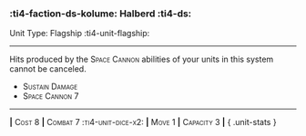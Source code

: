### :ti4-faction-ds-kolume: **Halberd** :ti4-ds:

Unit Type: Flagship :ti4-unit-flagship:

---

Hits produced by the <span style="font-variant:small-caps;">Space Cannon</span> abilities of your units in this system cannot be canceled.

* <span style="font-variant:small-caps;">Sustain Damage</span> 
* <span style="font-variant:small-caps;">Space Cannon 7</span> 


---

__|__ <span style="font-variant:small-caps;">Cost 8</span> __|__ <span style="font-variant:small-caps;">Combat 7 :ti4-unit-dice-x2:</span> __|__ <span style="font-variant:small-caps;">Move 1</span> __|__ <span style="font-variant:small-caps;">Capacity 3</span> __|__
{ .unit-stats }
